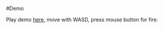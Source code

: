 #Demo

Play demo [here](http://gamesftw.github.io/z-game/), move with WASD, press mouse button for fire.
